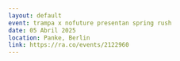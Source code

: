 ```yaml
---
layout: default 
event: trampa x nofuture presentan spring rush
date: 05 Abril 2025
location: Panke, Berlin
link: https://ra.co/events/2122960
---
```


